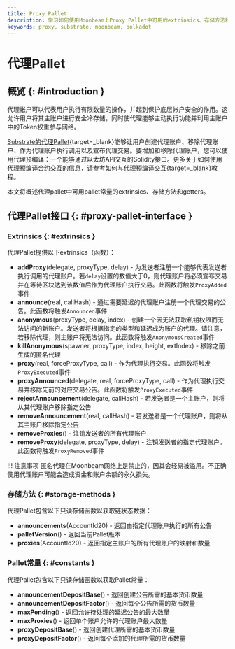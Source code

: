 ```yaml
---
title: Proxy Pallet
description: 学习如何使用Moonbeam上Proxy Pallet中可用的extrinsics、存储方法和常量来代表账户进行调用。
keywords: proxy, substrate, moonbeam, polkadot
---
```


# 代理Pallet

## 概览 {: #introduction }

代理帐户可以代表用户执行有限数量的操作，并起到保护底层帐户安全的作用。这允许用户将其主账户进行安全冷存储，同时使代理能够主动执行功能并利用主账户中的Token权重参与网络。

[Substrate的代理Pallet](https://wiki.polkadot.network/docs/learn-proxies){target=\_blank}能够让用户创建代理账户、移除代理账户、作为代理账户执行调用以及宣布代理交易。要增加和移除代理账户，您可以使用代理预编译：一个能够通过以太坊API交互的Solidity接口。更多关于如何使用代理预编译合约交互的信息，请参考[如何与代理预编译交互](/builders/pallets-precompiles/precompiles/proxy){target=\_blank}教程。

本文将概述代理pallet中可用pallet常量的extrinsics、存储方法和getters。

## 代理Pallet接口 {: #proxy-pallet-interface }

### Extrinsics {: #extrinsics }

代理Pallet提供以下extrinsics（函数）：

- **addProxy**(delegate, proxyType, delay) - 为发送者注册一个能够代表发送者执行调用的代理账户。若`delay`设置的数值大于0，则代理账户将必须宣布交易并在等待区块达到该数值后作为代理账户执行交易。此函数将触发`ProxyAdded`事件
- **announce**(real, callHash) - 通过需要延迟的代理账户注册一个代理交易的公告。此函数将触发`Announced`事件
- **anonymous**(proxyType, delay, index) - 创建一个因无法获取私钥权限而无法访问的新账户。发送者将根据指定的类型和延迟成为账户的代理。请注意，若移除代理，则主账户将无法访问。此函数将触发`AnonymousCreated`事件
- **killAnonymous**(spawner, proxyType, index, height, extIndex) - 移除之前生成的匿名代理
- **proxy**(real, forceProxyType, call) - 作为代理执行交易。此函数将触发`ProxyExecuted`事件
- **proxyAnnounced**(delegate, real, forceProxyType, call) - 作为代理执行交易并移除先前的对应交易公告。此函数将触发`ProxyExecuted`事件
- **rejectAnnouncement**(delegate, callHash) - 若发送者是一个主账户，则将从其代理账户移除指定公告
- **removeAnnouncement**(real, callHash) - 若发送者是一个代理账户，则将从其主账户移除指定公告
- **removeProxies**() - 注销发送者的所有代理账户
- **removeProxy**(delegate, proxyType, delay) - 注销发送者的指定代理账户。此函数将触发`ProxyRemoved`事件

!!! 注意事项
    匿名代理在Moonbeam网络上是禁止的，因其会轻易被滥用。不正确使用代理账户可能会造成资金和账户余额的永久损失。

### 存储方法 {: #storage-methods }

代理Pallet包含以下只读存储函数以获取链状态数据：

- **announcements**(AccountId20) - 返回由指定代理账户执行的所有公告
- **palletVersion**() - 返回当前Pallet版本
- **proxies**(AccountId20) - 返回指定主账户的所有代理账户的映射和数量

### Pallet常量 {: #constants }

代理Pallet包含以下只读存储函数以获取Pallet常量：

- **announcementDepositBase**() - 返回创建公告所需的基本货币数量
- **announcementDepositFactor**() - 返回每个公告所需的货币数量
- **maxPending**() - 返回允许待处理的延迟公告的最大数量
- **maxProxies**() - 返回单个账户允许的代理账户最大数量
- **proxyDepositBase**() - 返回创建代理所需的基本货币数量
- **proxyDepositFactor**() - 返回每个添加的代理所需的货币数量